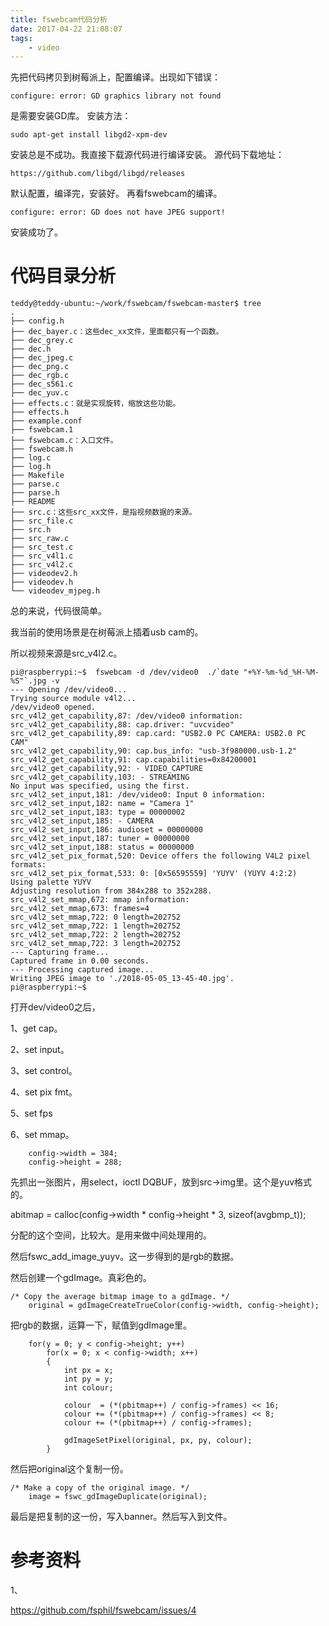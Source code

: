 ```yaml
---
title: fswebcam代码分析
date: 2017-04-22 21:08:07
tags:
	- video
---
```

先把代码拷贝到树莓派上，配置编译。出现如下错误：
```
configure: error: GD graphics library not found
```
是需要安装GD库。
安装方法：
```
sudo apt-get install libgd2-xpm-dev
```
安装总是不成功。我直接下载源代码进行编译安装。
源代码下载地址：
```
https://github.com/libgd/libgd/releases
```
默认配置，编译完，安装好。
再看fswebcam的编译。
```
configure: error: GD does not have JPEG support!
```

安装成功了。

# 代码目录分析

```
teddy@teddy-ubuntu:~/work/fswebcam/fswebcam-master$ tree
.
├── config.h
├── dec_bayer.c：这些dec_xx文件，里面都只有一个函数。
├── dec_grey.c
├── dec.h
├── dec_jpeg.c
├── dec_png.c
├── dec_rgb.c
├── dec_s561.c
├── dec_yuv.c
├── effects.c：就是实现旋转，缩放这些功能。
├── effects.h
├── example.conf
├── fswebcam.1
├── fswebcam.c：入口文件。
├── fswebcam.h
├── log.c
├── log.h
├── Makefile
├── parse.c
├── parse.h
├── README
├── src.c：这些src_xx文件，是指视频数据的来源。
├── src_file.c
├── src.h
├── src_raw.c
├── src_test.c
├── src_v4l1.c
├── src_v4l2.c
├── videodev2.h
├── videodev.h
└── videodev_mjpeg.h
```

总的来说，代码很简单。

我当前的使用场景是在树莓派上插着usb cam的。

所以视频来源是src_v4l2.c。

```
pi@raspberrypi:~$  fswebcam -d /dev/video0  ./`date "+%Y-%m-%d_%H-%M-%S"`.jpg -v
--- Opening /dev/video0...
Trying source module v4l2...
/dev/video0 opened.
src_v4l2_get_capability,87: /dev/video0 information:
src_v4l2_get_capability,88: cap.driver: "uvcvideo"
src_v4l2_get_capability,89: cap.card: "USB2.0 PC CAMERA: USB2.0 PC CAM"
src_v4l2_get_capability,90: cap.bus_info: "usb-3f980000.usb-1.2"
src_v4l2_get_capability,91: cap.capabilities=0x84200001
src_v4l2_get_capability,92: - VIDEO_CAPTURE
src_v4l2_get_capability,103: - STREAMING
No input was specified, using the first.
src_v4l2_set_input,181: /dev/video0: Input 0 information:
src_v4l2_set_input,182: name = "Camera 1"
src_v4l2_set_input,183: type = 00000002
src_v4l2_set_input,185: - CAMERA
src_v4l2_set_input,186: audioset = 00000000
src_v4l2_set_input,187: tuner = 00000000
src_v4l2_set_input,188: status = 00000000
src_v4l2_set_pix_format,520: Device offers the following V4L2 pixel formats:
src_v4l2_set_pix_format,533: 0: [0x56595559] 'YUYV' (YUYV 4:2:2)
Using palette YUYV
Adjusting resolution from 384x288 to 352x288.
src_v4l2_set_mmap,672: mmap information:
src_v4l2_set_mmap,673: frames=4
src_v4l2_set_mmap,722: 0 length=202752
src_v4l2_set_mmap,722: 1 length=202752
src_v4l2_set_mmap,722: 2 length=202752
src_v4l2_set_mmap,722: 3 length=202752
--- Capturing frame...
Captured frame in 0.00 seconds.
--- Processing captured image...
Writing JPEG image to './2018-05-05_13-45-40.jpg'.
pi@raspberrypi:~$ 
```



打开dev/video0之后，

1、get cap。

2、set input。

3、set control。

4、set pix fmt。

5、set fps

6、set mmap。



```
	config->width = 384;
	config->height = 288;
```



先抓出一张图片，用select，ioctl DQBUF，放到src->img里。这个是yuv格式的。

abitmap = calloc(config->width * config->height * 3, sizeof(avgbmp_t));

分配的这个空间，比较大。是用来做中间处理用的。

然后fswc_add_image_yuyv。这一步得到的是rgb的数据。

然后创建一个gdImage。真彩色的。

```
/* Copy the average bitmap image to a gdImage. */
	original = gdImageCreateTrueColor(config->width, config->height);
```

把rgb的数据，运算一下，赋值到gdImage里。

```
	for(y = 0; y < config->height; y++)
		for(x = 0; x < config->width; x++)
		{
			int px = x;
			int py = y;
			int colour;
			
			colour  = (*(pbitmap++) / config->frames) << 16;
			colour += (*(pbitmap++) / config->frames) << 8;
			colour += (*(pbitmap++) / config->frames);
			
			gdImageSetPixel(original, px, py, colour);
		}
```

然后把original这个复制一份。

```
/* Make a copy of the original image. */
	image = fswc_gdImageDuplicate(original);
```

最后是把复制的这一份，写入banner。然后写入到文件。



# 参考资料

1、

https://github.com/fsphil/fswebcam/issues/4